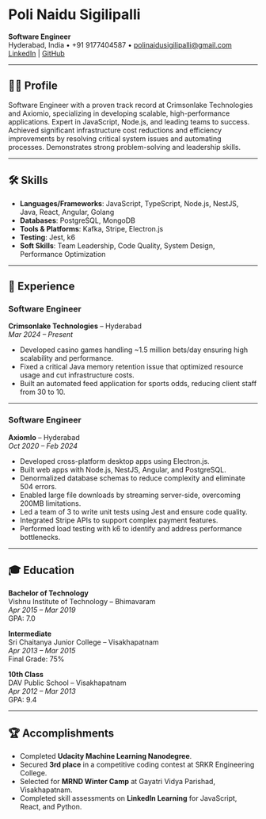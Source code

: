 # Poli Naidu Sigilipalli
**Software Engineer**  
Hyderabad, India • +91 9177404587 • polinaidusigilipalli@gmail.com  
[LinkedIn](#) | [GitHub](#)

---

## 🧑‍💼 Profile

Software Engineer with a proven track record at Crimsonlake Technologies and Axiomio, specializing in developing scalable, high-performance applications. Expert in JavaScript, Node.js, and leading teams to success. Achieved significant infrastructure cost reductions and efficiency improvements by resolving critical system issues and automating processes. Demonstrates strong problem-solving and leadership skills.

---

## 🛠️ Skills

- **Languages/Frameworks**: JavaScript, TypeScript, Node.js, NestJS, Java, React, Angular, Golang
- **Databases**: PostgreSQL, MongoDB
- **Tools & Platforms**: Kafka, Stripe, Electron.js
- **Testing**: Jest, k6
- **Soft Skills**: Team Leadership, Code Quality, System Design, Performance Optimization

---

## 💼 Experience

### Software Engineer  
**Crimsonlake Technologies** – Hyderabad  
*Mar 2024 – Present*

- Developed casino games handling ~1.5 million bets/day ensuring high scalability and performance.
- Fixed a critical Java memory retention issue that optimized resource usage and cut infrastructure costs.
- Built an automated feed application for sports odds, reducing client staff from 30 to 10.

---

### Software Engineer  
**AxiomIo** – Hyderabad  
*Oct 2020 – Feb 2024*

- Developed cross-platform desktop apps using Electron.js.
- Built web apps with Node.js, NestJS, Angular, and PostgreSQL.
- Denormalized database schemas to reduce complexity and eliminate 504 errors.
- Enabled large file downloads by streaming server-side, overcoming 200MB limitations.
- Led a team of 3 to write unit tests using Jest and ensure code quality.
- Integrated Stripe APIs to support complex payment features.
- Performed load testing with k6 to identify and address performance bottlenecks.

---

## 🎓 Education

**Bachelor of Technology**  
Vishnu Institute of Technology – Bhimavaram  
*Apr 2015 – Mar 2019*  
GPA: 7.0

**Intermediate**  
Sri Chaitanya Junior College – Visakhapatnam  
*Apr 2013 – Mar 2015*  
Final Grade: 75%

**10th Class**  
DAV Public School – Visakhapatnam  
*Apr 2012 – Mar 2013*  
GPA: 9.4

---

## 🏆 Accomplishments

- Completed **Udacity Machine Learning Nanodegree**.
- Secured **3rd place** in a competitive coding contest at SRKR Engineering College.
- Selected for **MRND Winter Camp** at Gayatri Vidya Parishad, Visakhapatnam.
- Completed skill assessments on **LinkedIn Learning** for JavaScript, React, and Python.
